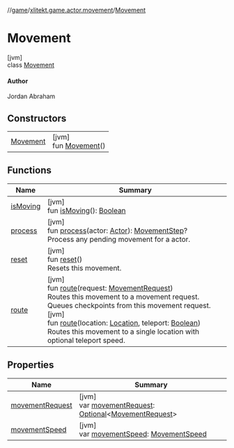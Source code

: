 //[game](../../../index.md)/[xlitekt.game.actor.movement](../index.md)/[Movement](index.md)

# Movement

[jvm]\
class [Movement](index.md)

#### Author

Jordan Abraham

## Constructors

| | |
|---|---|
| [Movement](-movement.md) | [jvm]<br>fun [Movement](-movement.md)() |

## Functions

| Name | Summary |
|---|---|
| [isMoving](is-moving.md) | [jvm]<br>fun [isMoving](is-moving.md)(): [Boolean](https://kotlinlang.org/api/latest/jvm/stdlib/kotlin/-boolean/index.html) |
| [process](process.md) | [jvm]<br>fun [process](process.md)(actor: [Actor](../../xlitekt.game.actor/-actor/index.md)): [MovementStep](../-movement-step/index.md)?<br>Process any pending movement for a actor. |
| [reset](reset.md) | [jvm]<br>fun [reset](reset.md)()<br>Resets this movement. |
| [route](route.md) | [jvm]<br>fun [route](route.md)(request: [MovementRequest](../-movement-request/index.md))<br>Routes this movement to a movement request. Queues checkpoints from this movement request.<br>[jvm]<br>fun [route](route.md)(location: [Location](../../xlitekt.game.world.map/-location/index.md), teleport: [Boolean](https://kotlinlang.org/api/latest/jvm/stdlib/kotlin/-boolean/index.html))<br>Routes this movement to a single location with optional teleport speed. |

## Properties

| Name | Summary |
|---|---|
| [movementRequest](movement-request.md) | [jvm]<br>var [movementRequest](movement-request.md): [Optional](https://docs.oracle.com/javase/8/docs/api/java/util/Optional.html)&lt;[MovementRequest](../-movement-request/index.md)&gt; |
| [movementSpeed](movement-speed.md) | [jvm]<br>var [movementSpeed](movement-speed.md): [MovementSpeed](../-movement-speed/index.md) |
